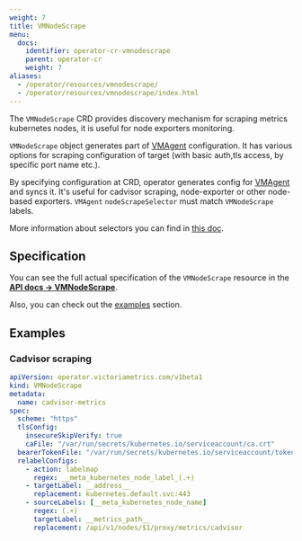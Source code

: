 ```yaml
---
weight: 7
title: VMNodeScrape
menu:
  docs:
    identifier: operator-cr-vmnodescrape
    parent: operator-cr
    weight: 7
aliases:
  - /operator/resources/vmnodescrape/
  - /operator/resources/vmnodescrape/index.html
---
```

The `VMNodeScrape` CRD provides discovery mechanism for scraping metrics kubernetes nodes,
it is useful for node exporters monitoring.

`VMNodeScrape` object generates part of [VMAgent](https://docs.victoriametrics.com/vmagent) configuration.
It has various options for scraping configuration of target (with basic auth,tls access, by specific port name etc.).

By specifying configuration at CRD, operator generates config 
for [VMAgent](https://docs.victoriametrics.com/vmagent) and syncs it. It's useful for cadvisor scraping,
node-exporter or other node-based exporters. `VMAgent` `nodeScrapeSelector` must match `VMNodeScrape` labels.

More information about selectors you can find in [this doc](https://docs.victoriametrics.com/operator/resources/vmagent#scraping).

## Specification

You can see the full actual specification of the `VMNodeScrape` resource in
the **[API docs -> VMNodeScrape](https://docs.victoriametrics.com/operator/api#vmnodescrape)**.

Also, you can check out the [examples](#examples) section.

## Examples

### Cadvisor scraping

```yaml
apiVersion: operator.victoriametrics.com/v1beta1
kind: VMNodeScrape
metadata:
  name: cadvisor-metrics
spec:
  scheme: "https"
  tlsConfig:
    insecureSkipVerify: true
    caFile: "/var/run/secrets/kubernetes.io/serviceaccount/ca.crt"
  bearerTokenFile: "/var/run/secrets/kubernetes.io/serviceaccount/token"
  relabelConfigs:
    - action: labelmap
      regex: __meta_kubernetes_node_label_(.+)
    - targetLabel: __address__
      replacement: kubernetes.default.svc:443
    - sourceLabels: [__meta_kubernetes_node_name]
      regex: (.+)
      targetLabel: __metrics_path__
      replacement: /api/v1/nodes/$1/proxy/metrics/cadvisor
```
